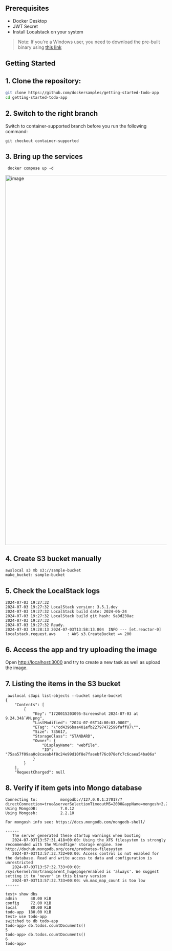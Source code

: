 ## Prerequisites

- Docker Desktop
- JWT Secret
- Install Localstack on your system

> Note:
> If you're a Windows user, you need to download the pre-built binary using [this link](https://docs.localstack.cloud/getting-started/installation) 


## Getting Started

## 1. Clone the repository:

```sh
git clone https://github.com/dockersamples/getting-started-todo-app
cd getting-started-todo-app
```


## 2. Switch to the right branch

Switch to container-supported branch before you run the following command:

```
git checkout container-supported
```


## 3. Bring up the services

```
 docker compose up -d
```

<img width="1151" alt="image" src="https://github.com/dockersamples/getting-started-todo-app/assets/313480/c81c8e3b-847a-4a93-a960-8d01960d7b4c">



## 4. Create S3 bucket manually

```
awslocal s3 mb s3://sample-bucket
make_bucket: sample-bucket
```

## 5. Check the LocalStack logs

```
2024-07-03 19:27:32 
2024-07-03 19:27:32 LocalStack version: 3.5.1.dev
2024-07-03 19:27:32 LocalStack build date: 2024-06-24
2024-07-03 19:27:32 LocalStack build git hash: 9a3d238ac
2024-07-03 19:27:32 
2024-07-03 19:27:32 Ready.
2024-07-03 19:28:13 2024-07-03T13:58:13.804  INFO --- [et.reactor-0] localstack.request.aws     : AWS s3.CreateBucket => 200
```

## 6. Access the app and try uploading the image

Open [http://localhost:3000](http://localhost:3000) and try to create a new task as well as upload the image.


## 7. Listing the items in the S3 bucket

```
 awslocal s3api list-objects --bucket sample-bucket
{
    "Contents": [
        {
            "Key": "1720015203095-Screenshot 2024-07-03 at 9.24.34â¯AM.png",
            "LastModified": "2024-07-03T14:00:03.000Z",
            "ETag": "\"cd4396baa401efb22797472599faff87\"",
            "Size": 735617,
            "StorageClass": "STANDARD",
            "Owner": {
                "DisplayName": "webfile",
                "ID": "75aa57f09aa0c8caeab4f8c24e99d10f8e7faeebf76c078efc7c6caea54ba06a"
            }
        }
    ],
    "RequestCharged": null
```

## 8. Verify if item gets into Mongo database

```
Connecting to:          mongodb://127.0.0.1:27017/?directConnection=true&serverSelectionTimeoutMS=2000&appName=mongosh+2.2.10
Using MongoDB:          7.0.12
Using Mongosh:          2.2.10

For mongosh info see: https://docs.mongodb.com/mongodb-shell/

------
   The server generated these startup warnings when booting
   2024-07-03T13:57:31.418+00:00: Using the XFS filesystem is strongly recommended with the WiredTiger storage engine. See http://dochub.mongodb.org/core/prodnotes-filesystem
   2024-07-03T13:57:32.732+00:00: Access control is not enabled for the database. Read and write access to data and configuration is unrestricted
   2024-07-03T13:57:32.733+00:00: /sys/kernel/mm/transparent_hugepage/enabled is 'always'. We suggest setting it to 'never' in this binary version
   2024-07-03T13:57:32.733+00:00: vm.max_map_count is too low
------

test> show dbs
admin      40.00 KiB
config     72.00 KiB
local      80.00 KiB
todo-app  180.00 KiB
test> use todo-app
switched to db todo-app
todo-app> db.todos.countDocuments()
5
todo-app> db.todos.countDocuments()
6
todo-app>
```



